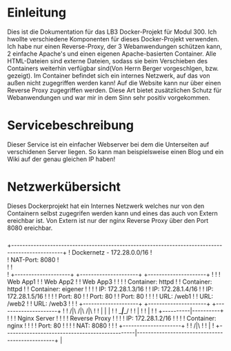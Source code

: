 # Einleitung
Dies ist die Dokumentation für das LB3 Docker-Projekt für Modul 300. Ich hwollte verschiedene Komponenten für dieses Docker-Projekt verwenden. Ich habe nur einen Reverse-Proxy, der 3 Webanwendungen schützen kann, 2 einfache Apache's und einen eigenen Apache-basierten Container. Alle HTML-Dateien sind externe Dateien, sodass sie beim Verschieben des Containers weiterhin verfügbar sind(Von Herrn Berger vorgeschlgen, bzw. gezeigt). Im Container befindet sich ein internes Netzwerk, auf das von außen nicht zugegriffen werden kann! Auf die Website kann nur über einen Reverse Proxy zugegriffen werden. Diese Art bietet zusätzlichen Schutz für Webanwendungen und war mir in dem Sinn sehr positiv vorgekommen.
# Servicebeschreibung
Dieser Service ist ein einfacher Webserver bei dem die Unterseiten auf verschidenen Server liegen. So kann man beispielsweise einen Blog und ein Wiki auf der genau gleichen IP haben!
# Netzwerkübersicht
Dieses Dockerprojekt hat ein Internes Netzwerk welches nur von den Containern selbst zugegrifen werden kann und eines das auch von Extern ereichbar ist. Von Extern ist nur der nginx Reverse Proxy über den Port 8080 ereichbar.

###
+------------------------------------------------------------------------------------------------+
! Dockernetz - 172.28.0.0/16                                                                     !  
! NAT-Port: 8080                                                                                 !	
!                                                                                                !	
!    +--------------------+          +---------------------+          +---------------------+    !
!    ! Web App1           !          ! Web App2            !          ! Web App3            !    !
!    ! Container: httpd   !          ! Container: httpd    !          ! Container: eigener  !    !
!    ! IP: 172.28.1.3/16  !          ! IP: 172.28.1.4/16   !          ! IP: 172.28.1.5/16   !    !
!    ! Port: 80           !          ! Port: 80            !          ! Port: 80            !    !
!    ! URL: /web1         !          ! URL: /web2          !          ! URL: /web3          !    !
!    +--------------------+          +---------------------+          +---------------------+    !
!                       /|\                    /|\                    /|\                        !
!                        |                      |                      |                         !
!                        \______________________|______________________/                         !
!                                               |                                                !
!                                               |                                                !
!                                    +----------|----------+                                     !
!                                    ! Nginx Server        !                                     !
!                                    ! Reverse Proxy       !                                     !
!                                    ! IP: 172.28.1.2/16   !                                     !
!                                    ! Container: nginx    !                                     !
!                                    ! Port: 80            !                                     !
!                                    ! NAT: 8080           !                                     !
!                                    +---------------------+                                     !
!                                              /|\                                               !
!                                               |                                                !
+-----------------------------------------------|------------------------------------------------+
                                                |
###
